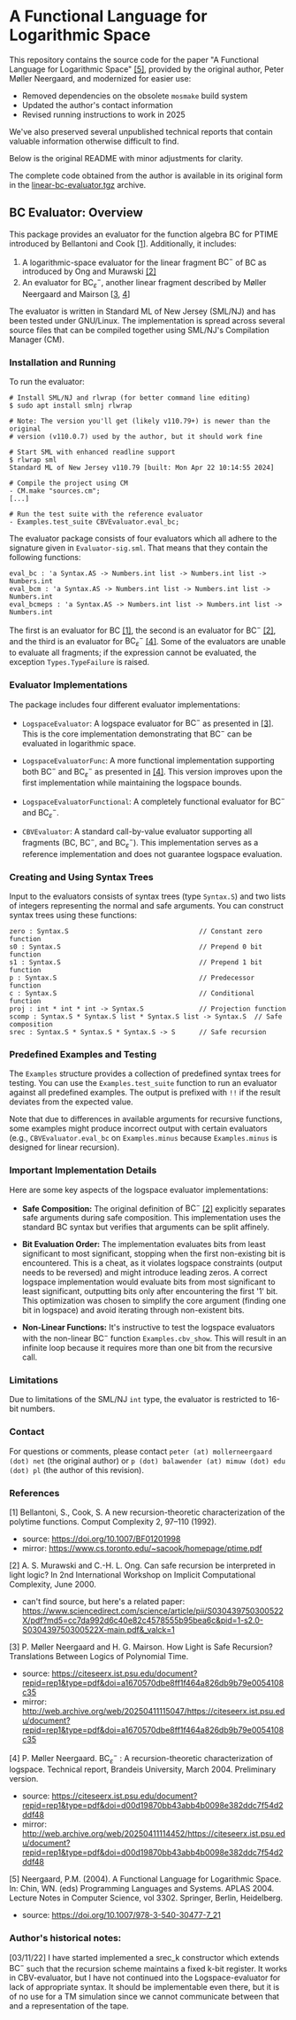 # A Functional Language for Logarithmic Space

This repository contains the source code for the paper "A Functional Language for Logarithmic Space" [[5]](#5), provided by the original author, Peter Møller Neergaard, and modernized for easier use:
- Removed dependencies on the obsolete `mosmake` build system
- Updated the author's contact information
- Revised running instructions to work in 2025

We've also preserved several unpublished technical reports that contain valuable information otherwise difficult to find.

Below is the original README with minor adjustments for clarity.

The complete code obtained from the author is available in its original form in the [linear-bc-evaluator.tgz](https://github.com/eerio/neergaard-logspace-characterization/blob/main/linear-bc-evaluator.tgz) archive.

## BC Evaluator: Overview

This package provides an evaluator for the function algebra $\text{BC}$ for
PTIME introduced by Bellantoni and Cook [[1]](#1). Additionally, it includes:

1. A logarithmic-space evaluator for the linear fragment $\text{BC}^-$ of $\text{BC}$ as
introduced by Ong and Murawski [[2]](#2)
2. An evaluator for $\text{BC}^-_\varepsilon$, another linear fragment described by Møller Neergaard and Mairson [[3](#3), [4](#4)]

The evaluator is written in Standard ML of New Jersey (SML/NJ) and has been
tested under GNU/Linux. The implementation is spread across several source
files that can be compiled together using SML/NJ's Compilation Manager (CM).

### Installation and Running

To run the evaluator:

```
# Install SML/NJ and rlwrap (for better command line editing)
$ sudo apt install smlnj rlwrap

# Note: The version you'll get (likely v110.79+) is newer than the original 
# version (v110.0.7) used by the author, but it should work fine

# Start SML with enhanced readline support
$ rlwrap sml
Standard ML of New Jersey v110.79 [built: Mon Apr 22 10:14:55 2024]

# Compile the project using CM
- CM.make "sources.cm";
[...]

# Run the test suite with the reference evaluator
- Examples.test_suite CBVEvaluator.eval_bc;
```

The evaluator package consists of four evaluators which all adhere to
the signature given in `Evaluator-sig.sml`.  That means that they
contain the following functions:
```
eval_bc : 'a Syntax.AS -> Numbers.int list -> Numbers.int list -> Numbers.int
eval_bcm : 'a Syntax.AS -> Numbers.int list -> Numbers.int list -> Numbers.int
eval_bcmeps : 'a Syntax.AS -> Numbers.int list -> Numbers.int list -> Numbers.int
```

The first is an evaluator for $\text{BC}$ [[1]](#1), the second is an evaluator for
$\text{BC}^-$ [[2]](#2), and the third is an evaluator for $\text{BC}^-_\varepsilon$ [[4]](#4).  Some of
the evaluators are unable to evaluate all fragments; if the expression
cannot be evaluated, the exception `Types.TypeFailure` is raised.

### Evaluator Implementations

The package includes four different evaluator implementations:

- `LogspaceEvaluator`: A logspace evaluator for $\text{BC}^-$ as presented in [[3]](#3). This is 
  the core implementation demonstrating that $\text{BC}^-$ can be evaluated in logarithmic space.

- `LogspaceEvaluatorFunc`: A more functional implementation supporting both $\text{BC}^-$ and
  $\text{BC}^-_\varepsilon$ as presented in [[4]](#4). This version improves upon the first implementation
  while maintaining the logspace bounds.

- `LogspaceEvaluatorFunctional`: A completely functional evaluator for $\text{BC}^-$ and
  $\text{BC}^-_\varepsilon$.

- `CBVEvaluator`: A standard call-by-value evaluator supporting all fragments ($\text{BC}$, $\text{BC}^-$, and
  $\text{BC}^-_\varepsilon$). This implementation serves as a reference implementation and does not
  guarantee logspace evaluation.

### Creating and Using Syntax Trees

Input to the evaluators consists of syntax trees (type `Syntax.S`) and two lists of integers 
representing the normal and safe arguments. You can construct syntax trees using these functions:

```
zero : Syntax.S                                 // Constant zero function
s0 : Syntax.S                                   // Prepend 0 bit function
s1 : Syntax.S                                   // Prepend 1 bit function
p : Syntax.S                                    // Predecessor function
c : Syntax.S                                    // Conditional function
proj : int * int * int -> Syntax.S              // Projection function
scomp : Syntax.S * Syntax.S list * Syntax.S list -> Syntax.S  // Safe composition
srec : Syntax.S * Syntax.S * Syntax.S -> S      // Safe recursion
```

### Predefined Examples and Testing

The `Examples` structure provides a collection of predefined syntax trees for testing. You can use the `Examples.test_suite` function to run an evaluator against all predefined examples. The output is prefixed with `!!` if the result deviates from the expected value.

Note that due to differences in available arguments for recursive functions, some examples might produce incorrect output with certain evaluators (e.g., `CBVEvaluator.eval_bc` on `Examples.minus` because `Examples.minus` is designed for linear recursion).

### Important Implementation Details

Here are some key aspects of the logspace evaluator implementations:

- **Safe Composition:** The original definition of $\text{BC}^-$ [[2]](#2) explicitly separates safe arguments during safe composition. This implementation uses the standard $\text{BC}$ syntax but verifies that arguments can be split affinely.

- **Bit Evaluation Order:** The implementation evaluates bits from least significant to most significant, stopping when the first non-existing bit is encountered. This is a cheat, as it violates logspace constraints (output needs to be reversed) and might introduce leading zeros. A correct logspace implementation would evaluate bits from most significant to least significant, outputting bits only after encountering the first '1' bit. This optimization was chosen to simplify the core argument (finding one bit in logspace) and avoid iterating through non-existent bits.

- **Non-Linear Functions:** It's instructive to test the logspace evaluators with the non-linear $\text{BC}^-$ function `Examples.cbv_show`. This will result in an infinite loop because it requires more than one bit from the recursive call.

### Limitations

Due to limitations of the SML/NJ `int` type, the evaluator is restricted to 16-bit numbers.

### Contact

For questions or comments, please contact `peter (at) mollerneergaard (dot) net` (the original author) or `p (dot) balawender (at) mimuw (dot) edu (dot) pl` (the author of this revision).

### References

<a id="1">[1]</a>
Bellantoni, S., Cook, S. A new recursion-theoretic characterization of the polytime functions. Comput Complexity 2, 97–110 (1992). 
- source: https://doi.org/10.1007/BF01201998
- mirror: https://www.cs.toronto.edu/~sacook/homepage/ptime.pdf

<a id="2">[2]</a> A. S. Murawski and C.-H. L. Ong. Can safe recursion be interpreted
in light logic? In 2nd International Workshop on Implicit
Computational Complexity, June 2000.
- can't find source, but here's a related paper: https://www.sciencedirect.com/science/article/pii/S030439750300522X/pdf?md5=cc7da992d6c40e82c4578555b95bea6c&pid=1-s2.0-S030439750300522X-main.pdf&_valck=1 

<a id="3">[3]</a> P. Møller Neergaard and H. G. Mairson.  How Light is Safe
Recursion?  Translations Between Logics of Polynomial Time.
- source: https://citeseerx.ist.psu.edu/document?repid=rep1&type=pdf&doi=a1670570dbe8ff1f464a826db9b79e0054108c35
- mirror: http://web.archive.org/web/20250411115047/https://citeseerx.ist.psu.edu/document?repid=rep1&type=pdf&doi=a1670570dbe8ff1f464a826db9b79e0054108c35

<a id="4">[4]</a> P. Møller Neergaard. $\text{BC}^-_\varepsilon$ : A recursion-theoretic
characterization of logspace. Technical report, Brandeis University,
March 2004. Preliminary version.
- source: https://citeseerx.ist.psu.edu/document?repid=rep1&type=pdf&doi=d00d19870bb43abb4b0098e382ddc7f54d2ddf48
- mirror: http://web.archive.org/web/20250411114452/https://citeseerx.ist.psu.edu/document?repid=rep1&type=pdf&doi=d00d19870bb43abb4b0098e382ddc7f54d2ddf48

<a id="5">[5]</a> Neergaard, P.M. (2004). A Functional Language for Logarithmic Space. In: Chin, WN. (eds) Programming Languages and Systems. APLAS 2004. Lecture Notes in Computer Science, vol 3302. Springer, Berlin, Heidelberg.
- source: https://doi.org/10.1007/978-3-540-30477-7_21

### Author's historical notes:

[03/11/22] I have started implemented a srec_k constructor which
  extends $\text{BC}^-$ such that the recursion scheme maintains a fixed k-bit
  register.  It works in CBV-evaluator, but I have not continued into
  the Logspace-evaluator for lack of appropriate syntax.  It should be
  implementable even there, but it is of no use for a TM simulation
  since we cannot communicate between that and a representation of the
  tape.
